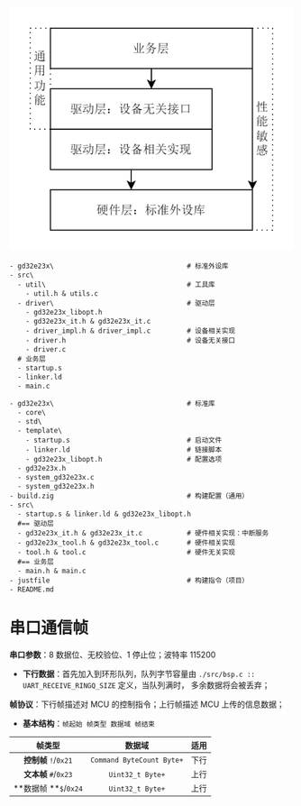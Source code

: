

<img src="./assets/系统架构.svg" alt="系统架构" style="zoom:150%;" />

```shell
- gd32e23x\									# 标准外设库
- src\
  - util\									# 工具库
    - util.h & utils.c
  - driver\									# 驱动层
    - gd32e23x_libopt.h
    - gd32e23x_it.h & gd32e23x_it.c
    - driver_impl.h & driver_impl.c     	# 设备相关实现
    - driver.h								# 设备无关接口
    - driver.c
  # 业务层
  - startup.s
  - linker.ld
  - main.c
```





```shell
- gd32e23x\									# 标准库
  - core\
  - std\
  - template\
    - startup.s								# 启动文件
    - linker.ld								# 链接脚本
    - gd32e23x_libopt.h						# 配置选项
  - gd32e23x.h
  - system_gd32e23x.c
  - system_gd32e23x.h
- build.zig									# 构建配置（通用）
- src\
  - startup.s & linker.ld & gd32e23x_libopt.h
  #== 驱动层
  - gd32e23x_it.h & gd32e23x_it.c			# 硬件相关实现：中断服务
  - gd32e23x_tool.h & gd32e23x_tool.c		# 硬件相关实现
  - tool.h & tool.c							# 硬件无关实现
  #== 业务层
  - main.h & main.c
- justfile									# 构建指令（项目）
- README.md
```

# 串口通信帧

**串口参数**：8 数据位、无校验位、1 停止位；波特率 115200

+ **下行数据**：首先加入到环形队列，队列字节容量由 `./src/bsp.c :: UART_RECEIVE_RINGQ_SIZE` 定义，当队列满时， 多余数据将会被丢弃；

**帧协议**：下行帧描述对 MCU 的控制指令；上行帧描述 MCU 上传的信息数据；

+ **基本结构**：`帧起始 帧类型 数据域 帧结束`

|        帧类型         |          数据域           | 适用 |
| :-------------------: | :-----------------------: | :--: |
| **控制帧** `!`/`0x21` | `Command ByteCount Byte+` | 下行 |
| **文本帧** `#`/`0x23` |     `Uint32_t Byte+`      | 上行 |
| **数据帧 **`$`/`0x24` |     `Uint32_t Byte+`      | 上行 |
